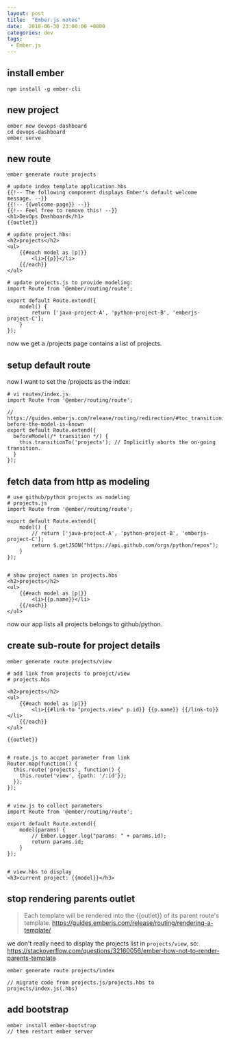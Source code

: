 ```yaml
---
layout: post
title:  "Ember.js notes"
date:  2018-06-30 23:00:00 +0800
categories: dev
tags:
 - Ember.js
---
```


## install ember

```
npm install -g ember-cli
```

## new project

```
ember new devops-dashboard
cd devops-dashboard
ember serve 
```

## new route

```
ember generate route projects

# update index template application.hbs
{{!-- The following component displays Ember's default welcome message. --}}
{{!-- {{welcome-page}} --}}
{{!-- Feel free to remove this! --}}
<h1>DevOps Dashboard</h1>
{{outlet}}

# update project.hbs:
<h2>projects</h2>
<ul>
    {{#each model as |p|}}
        <li>{{p}}</li>
    {{/each}}
</ul>

# update projects.js to provide modeling:
import Route from '@ember/routing/route';

export default Route.extend({
    model() {
        return ['java-project-A', 'python-project-B', 'emberjs-project-C'];
    }
});

```

now we get a /projects page contains a list of projects. 


## setup default route
now I want to set the /projects as the index:

```
# vi routes/index.js
import Route from '@ember/routing/route';

// https://guides.emberjs.com/release/routing/redirection/#toc_transitioning-before-the-model-is-known
export default Route.extend({
  beforeModel(/* transition */) {
    this.transitionTo('projects'); // Implicitly aborts the on-going transition.
  }
});

```

## fetch data from http as modeling

```
# use github/python projects as modeling
# projects.js
import Route from '@ember/routing/route';

export default Route.extend({
    model() {
        // return ['java-project-A', 'python-project-B', 'emberjs-project-C'];
        return $.getJSON("https://api.github.com/orgs/python/repos");
    }
});


# show project names in projects.hbs
<h2>projects</h2>
<ul>
    {{#each model as |p|}}
        <li>{{p.name}}</li>
    {{/each}}
</ul>

```

now our app lists all projects belongs to github/python.

## create sub-route for project details

```
ember generate route projects/view

# add link from projects to proejct/view
# projects.hbs

<h2>projects</h2>
<ul>
    {{#each model as |p|}}
        <li>{{#link-to "projects.view" p.id}} {{p.name}} {{/link-to}}</li>
    {{/each}}
</ul>

{{outlet}}


# route.js to accpet parameter from link
Router.map(function() {
  this.route('projects', function() {
    this.route('view', {path: '/:id'});
  });
});


# view.js to collect parameters 
import Route from '@ember/routing/route';

export default Route.extend({
    model(params) {
        // Ember.Logger.log("params: " + params.id);
        return params.id;
    }
});


# view.hbs to display
<h3>current project: {{model}}</h3>

```

## stop rendering parents outlet

> Each template will be rendered into the {{outlet}} of its parent route's template. 
> https://guides.emberjs.com/release/routing/rendering-a-template/

we don't really need to display the projects list in `projects/view`, so:
https://stackoverflow.com/questions/32160056/ember-how-not-to-render-parents-template

```
ember generate route projects/index

// migrate code from projects.js/projects.hbs to projects/index.js(.hbs)
```

## add bootstrap

```
ember install ember-bootstrap
// then restart ember server
```





